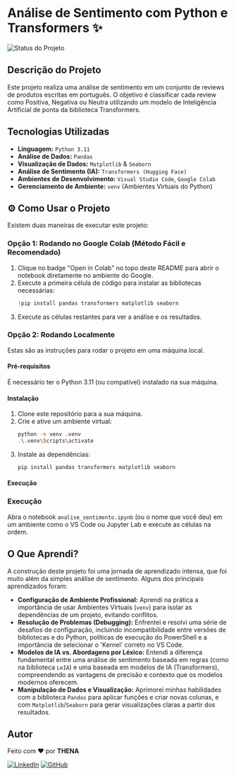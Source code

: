 # Análise de Sentimento com Python e Transformers ✨

![Status do Projeto](https://img.shields.io/badge/status-conclu%C3%ADdo-brightgreen)

## Descrição do Projeto

Este projeto realiza uma análise de sentimento em um conjunto de reviews de produtos escritas em português. O objetivo é classificar cada review como Positiva, Negativa ou Neutra utilizando um modelo de Inteligência Artificial de ponta da biblioteca Transformers.

## Tecnologias Utilizadas

* **Linguagem:** `Python 3.11`
* **Análise de Dados:** `Pandas`
* **Visualização de Dados:** `Matplotlib` & `Seaborn`
* **Análise de Sentimento (IA):** `Transformers (Hugging Face)`
* **Ambientes de Desenvolvimento:** `Visual Studio Code`, `Google Colab`
* **Gerenciamento de Ambiente:** `venv` (Ambientes Virtuais do Python)

## ⚙️ Como Usar o Projeto

Existem duas maneiras de executar este projeto:

### Opção 1: Rodando no Google Colab (Método Fácil e Recomendado)

1.  Clique no badge "Open in Colab" no topo deste README para abrir o notebook diretamente no ambiente do Google.
2.  Execute a primeira célula de código para instalar as bibliotecas necessárias:
    ```python
    !pip install pandas transformers matplotlib seaborn
    ```
3.  Execute as células restantes para ver a análise e os resultados.

### Opção 2: Rodando Localmente

Estas são as instruções para rodar o projeto em uma máquina local.

#### Pré-requisitos

É necessário ter o Python 3.11 (ou compatível) instalado na sua máquina.

#### Instalação

1.  Clone este repositório para a sua máquina.
2.  Crie e ative um ambiente virtual:
    ```bash
    python -m venv .venv
    .\.venv\Scripts\activate
    ```
3.  Instale as dependências:
    ```bash
    pip install pandas transformers matplotlib seaborn
    ```

#### Execução

### Execução

Abra o notebook `analise_sentimento.ipynb` (ou o nome que você deu) em um ambiente como o VS Code ou Jupyter Lab e execute as células na ordem.

## O Que Aprendi?

A construção deste projeto foi uma jornada de aprendizado intensa, que foi muito além da simples análise de sentimento. Alguns dos principais aprendizados foram:

* **Configuração de Ambiente Profissional:** Aprendi na prática a importância de usar Ambientes Virtuais (`venv`) para isolar as dependências de um projeto, evitando conflitos.
* **Resolução de Problemas (Debugging):** Enfrentei e resolvi uma série de desafios de configuração, incluindo incompatibilidade entre versões de bibliotecas e do Python, políticas de execução do PowerShell e a importância de selecionar o 'Kernel' correto no VS Code.
* **Modelos de IA vs. Abordagens por Léxico:** Entendi a diferença fundamental entre uma análise de sentimento baseada em regras (como na biblioteca `LeIA`) e uma baseada em modelos de IA (Transformers), compreendendo as vantagens de precisão e contexto que os modelos modernos oferecem.
* **Manipulação de Dados e Visualização:** Aprimorei minhas habilidades com a biblioteca `Pandas` para aplicar funções e criar novas colunas, e com `Matplotlib`/`Seaborn` para gerar visualizações claras a partir dos resultados.

## Autor

Feito com ❤️ por **THENA**

[![LinkedIn](https://img.shields.io/badge/linkedin-%230077B5.svg?style=for-the-badge&logo=linkedin&logoColor=white)](https://www.linkedin.com/in/tfatimaa/)
[![GitHub](https://img.shields.io/badge/github-%23121011.svg?style=for-the-badge&logo=github&logoColor=white)](https://github.com/athenakey)

